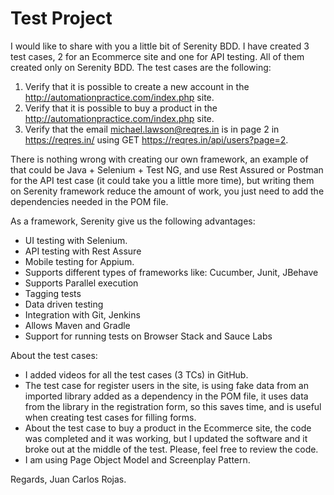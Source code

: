 # Test Project

I would like to share with you a little bit of Serenity BDD.
I have created 3 test cases, 2 for an Ecommerce site and one for API testing. All of them created only on Serenity BDD.
The test cases are the following:
1. Verify that it is possible to create a new account in the http://automationpractice.com/index.php site.
2. Verify that it is possible to buy a product in the http://automationpractice.com/index.php site.
3. Verify that the email michael.lawson@reqres.in is in page 2 in https://reqres.in/ using GET https://reqres.in/api/users?page=2.

There is nothing wrong with creating our own framework, an example of that could be Java + Selenium + Test NG, and use Rest Assured or Postman for the API test case (it could take you a little more time), but writing them on Serenity framework reduce the amount of work, you just need to add the dependencies needed in the POM file.

As a framework, Serenity give us the following advantages:
- UI testing with Selenium.
- API testing with Rest Assure
- Mobile testing for Appium.
- Supports different types of frameworks like: Cucumber, Junit, JBehave
- Supports Parallel execution
- Tagging tests
- Data driven testing
- Integration with Git, Jenkins
- Allows Maven and Gradle
- Support for running tests on Browser Stack and Sauce Labs

About the test cases:
- I added videos for all the test cases (3 TCs) in GitHub.
- The test case for register users in the site, is using fake data from an imported library added as a dependency in the POM file, 
it uses data from the library in the registration form, so this saves time, and is useful when creating test cases for filling forms.
- About the test case to buy a product in the Ecommerce site, the code was completed and it was working, 
but I updated the software and it broke out at the middle of the test. Please, feel free to review the code. 
- I am using Page Object Model and Screenplay Pattern.


Regards,
Juan Carlos Rojas.
